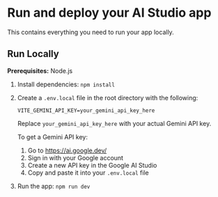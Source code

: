 # Run and deploy your AI Studio app

This contains everything you need to run your app locally.

## Run Locally

**Prerequisites:**  Node.js


1. Install dependencies:
   `npm install`
2. Create a `.env.local` file in the root directory with the following:
   ```
   VITE_GEMINI_API_KEY=your_gemini_api_key_here
   ```
   Replace `your_gemini_api_key_here` with your actual Gemini API key.
   
   To get a Gemini API key:
   1. Go to https://ai.google.dev/
   2. Sign in with your Google account
   3. Create a new API key in the Google AI Studio
   4. Copy and paste it into your `.env.local` file
3. Run the app:
   `npm run dev`
